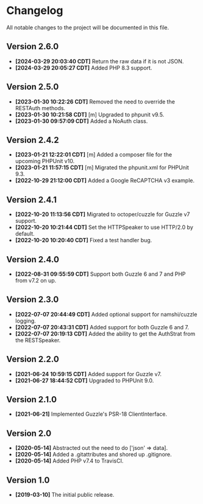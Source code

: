 # Changelog

All notable changes to the project will be documented in this file.

## Version 2.6.0

* **[2024-03-29 20:03:40 CDT]** Return the raw data if it is not JSON.
* **[2024-03-29 20:05:27 CDT]** Added PHP 8.3 support.

## Version 2.5.0

* **[2023-01-30 10:22:26 CDT]** Removed the need to override the RESTAuth methods.
* **[2023-01-30 10:21:58 CDT]** [m] Upgraded to phpunit v9.5.
* **[2023-01-30 09:57:09 CDT]** Added a NoAuth class.

## Version 2.4.2

* **[2023-01-21 12:22:01 CDT]** [m] Added a composer file for the upcoming PHPUnit v10.
* **[2023-01-21 11:57:15 CDT]** [m] Migrated the phpunit.xml for PHPUnit 9.3.
* **[2022-10-29 21:12:00 CDT]** Added a Google ReCAPTCHA v3 example.

## Version 2.4.1

* **[2022-10-20 11:13:56 CDT]** Migrated to octoper/cuzzle for Guzzle v7 support.
* **[2022-10-20 10:21:44 CDT]** Set the HTTPSpeaker to use HTTP/2.0 by default.
* **[2022-10-20 10:20:40 CDT]** Fixed a test handler bug.

## Version 2.4.0

* **[2022-08-31 09:55:59 CDT]** Support both Guzzle 6 and 7 and PHP from v7.2 on up.

## Version 2.3.0

* **[2022-07-07 20:44:49 CDT]** Added optional support for namshi/cuzzle logging.
* **[2022-07-07 20:43:31 CDT]** Added support for both Guzzle 6 and 7.
* **[2022-07-07 20:19:13 CDT]** Added the ability to get the AuthStrat from the RESTSpeaker.

## Version 2.2.0

* **[2021-06-24 10:59:15 CDT]** Added support for Guzzle v7.
* **[2021-06-27 18:44:52 CDT]** Upgraded to PHPUnit 9.0. 

## Version 2.1.0

* **[2021-06-21]** Implemented Guzzle's PSR-18 ClientInterface.

## Version 2.0

 * **[2020-05-14]** Abstracted out the need to do ['json' => data].
 * **[2020-05-14]** Added a .gitattributes and shored up .gitignore.
 * **[2020-05-14]** Added PHP v7.4 to TravisCI.

## Version 1.0

 * **[2019-03-10]** The initial public release.

